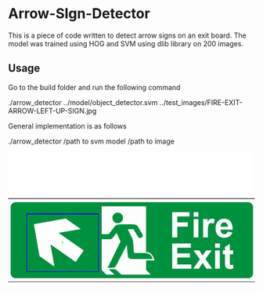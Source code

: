 # Arrow-SIgn-Detector

This is a piece of code written to detect arrow signs on an exit board. The model was trained using HOG and SVM using dlib library on 200 images.

## Usage

Go to the build folder and run the following command 

./arrow_detector    ../model/object_detector.svm    ../test_images/FIRE-EXIT-ARROW-LEFT-UP-SIGN.jpg

General implementation is as follows

./arrow_detector  /path to svm model /path to image

![alt text](https://github.com/SudhakarGoyal/Arrow-SIgn-Detector-/blob/master/test_images/output.png)

